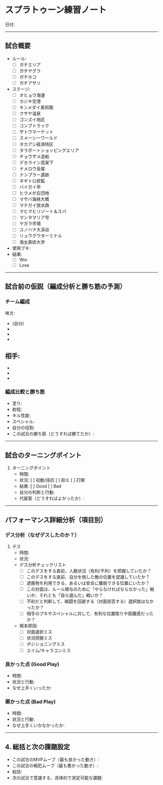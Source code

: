 # スプラトゥーン練習ノート

日付: 

---

## 試合概要

- ルール:
  - [ ] ガチエリア
  - [ ] ガチヤグラ
  - [ ] ガチホコ
  - [ ] ガチアサリ
- ステージ:
  - [ ] オヒョウ海運
  - [ ] カジキ空港
  - [ ] キンメダイ美術館
  - [ ] クサヤ温泉
  - [ ] ゴンズイ地区
  - [ ] コンブトラック
  - [ ] ザトウマーケット
  - [ ] スメーシーワールド
  - [ ] タカアシ経済特区
  - [ ] タラポートショッピングエリア
  - [ ] チョウザメ造船
  - [ ] デカライン高架下
  - [ ] ナメロウ金属
  - [ ] ナンプラー遺跡
  - [ ] ネギトロ炭鉱
  - [ ] バイガイ亭
  - [ ] ヒラメが丘団地
  - [ ] マサバ海峡大橋
  - [ ] マテガイ放水路
  - [ ] マヒマヒリゾート＆スパ
  - [ ] マンタマリア号
  - [ ] ヤガラ市場
  - [ ] ユノハナ大渓谷
  - [ ] リュウグウターミナル
  - [ ] 海女美術大学
- 使用ブキ:
- 結果:
  - [ ] Win
  - [ ] Lose

---

## 試合前の仮説（編成分析と勝ち筋の予測）

### チーム編成

味方:
- (自分)
- 
- 
- 

相手:
- 
- 
- 
- 

### 編成比較と勝ち筋

- 塗り:
- 射程:
- キル性能:
- スペシャル:
- 自分の役割:
- この試合の勝ち筋（どうすれば勝てたか）:

---

## 試合のターニングポイント

1. ターニングポイント
   - 時間:
   - 状況:
     [ ] 初動/拮抗
     [ ] 抑え
     [ ] 打開
   - 結果:
     [ ] Good
     [ ] Bad
   - 自分の判断と行動:
   - 代替案（どうすればよかったか）:

---

## パフォーマンス詳細分析（項目別）

### デス分析（なぜデスしたのか？）

1. デス
   - 時間:
   - 状況:
   - デス分析チェックリスト
     - [ ] このデスをする直前、人数状況（有利/不利）を把握していたか？
     - [ ] このデスをする直前、自分を倒した敵の位置を認識していたか？
     - [ ] 遮蔽物を利用できる、あるいは安全に離脱できる位置にいたか？
     - [ ] この対面は、ルール関与のために「やらなければならなかった」戦いか、それとも「自ら選んだ」戦いか？
     - [ ] 不利だと判断して、戦闘を回避する（対面拒否する）選択肢はなかったか？
     - [ ] 相手のブキやスペシャルに対して、有利な位置取りや距離感だったか？
   - 根本原因:
     - [ ] 対面選択ミス
     - [ ] 状況把握ミス
     - [ ] ポジショニングミス
     - [ ] エイム/キャラコンミス

### 良かった点 (Good Play)

- 時間:
- 状況と行動:
- なぜ上手くいったか:

### 悪かった点 (Bad Play)

- 時間:
- 状況と行動:
- なぜ上手くいかなかったか:

---

## 4. 総括と次の課題設定

- この試合のMVPムーブ（最も良かった動き）:
- この試合の戦犯ムーブ（最も悪かった動き）:
- 総括:
- 次の試合で意識する、具体的で測定可能な課題:

